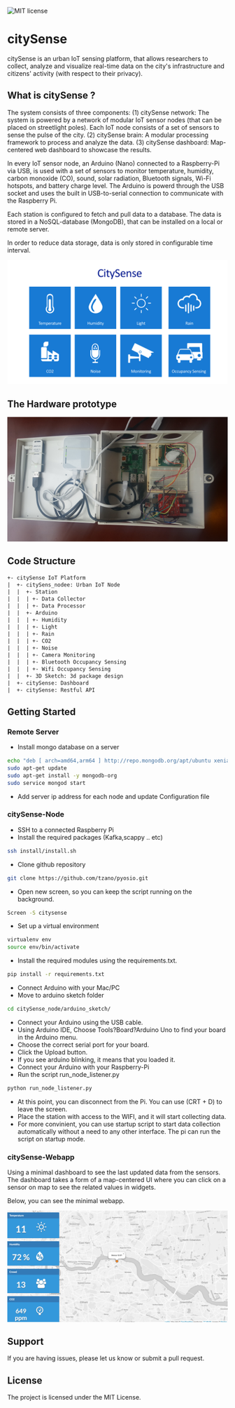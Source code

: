 ![MIT license](https://img.shields.io/badge/licence-MIT-blue.svg)

# citySense

citySense is an urban IoT sensing platform, that allows researchers to collect, analyze and visualize real-time data on the city's infrastructure and citizens' activity (with respect to their privacy). 

## What is citySense ? 
The system consists of three components: 
(1) citySense network: The system is powered by a network of modular IoT sensor nodes (that can be placed on streetlight poles). Each IoT node consists of a set of sensors to sense the pulse of the city. 
(2) citySense brain: A modular processing framework to process and analyze the data.
(3) citySense dashboard: Map-centered web dashboard to showcase the results. 

In every IoT sensor node, an Arduino (Nano) connected to a Raspberry-Pi via USB, is used with a set of sensors to monitor temperature, humidity, carbon monoxide (CO), sound, solar radiation, Bluetooth signals, Wi-Fi hotspots, and battery charge level. The Arduino is powerd through the USB socket and uses the built in USB-to-serial connection to communicate with the Raspberry Pi.

Each station is configured to fetch and pull data to a database. The data is stored in a NoSQL-database (MongoDB), that can be installed on a local or remote server. 

In order to reduce data storage, data is only stored in configurable time interval.  

![ScreenShot](/docs/images/city_sense.png)

## The Hardware prototype
![ScreenShot](/docs/images/citysense_node.jpg)


## Code Structure  
    +- citySense IoT Platform 
    |  +- citySens_nodee: Urban IoT Node
    |  |  +- Station
    |  |  | +- Data Collector
    |  |  | +- Data Processor  
    |  |  +- Arduino 
    |  |  | +- Humidity 
    |  |  | +- Light
    |  |  | +- Rain
    |  |  | +- CO2
    |  |  | +- Noise
    |  |  | +- Camera Monitoring
    |  |  | +- Bluetooth Occupancy Sensing 
    |  |  | +- Wifi Occupancy Sensing 
    |  |  +- 3D Sketch: 3d package design  
    |  +- citySense: Dashboard
    |  +- citySense: Restful API

## Getting Started 
### Remote Server 
- Install mongo database on a server 
```sh
echo "deb [ arch=amd64,arm64 ] http://repo.mongodb.org/apt/ubuntu xenial/mongodb-org/3.4 multiverse" | sudo tee /etc/apt/sources.list.d/mongodb-org-3.4.list
sudo apt-get update
sudo apt-get install -y mongodb-org
sudo service mongod start
```
- Add server ip address for each node and update Configuration file 

### citySense-Node

- SSH to a connected Raspberry Pi
- Install the required packages (Kafka,scappy .. etc)
```sh
ssh install/install.sh 
```
- Clone github repository
```sh
git clone https://github.com/tzano/pyosio.git
```
- Open new screen, so you can keep the script running on the background. 
```sh
Screen -S citysense
```
- Set up a virtual environment
```sh
virtualenv env
source env/bin/activate
```
- Install the required modules using the requirements.txt. 
```sh
pip install -r requirements.txt
```
- Connect Arduino with your Mac/PC
- Move to arduino sketch folder
```sh
cd citySense_node/arduino_sketch/  
```
- Connect your Arduino using the USB cable.
- Using Arduino IDE, Choose Tools?Board?Arduino Uno to find your board in the Arduino menu. 
- Choose the correct serial port for your board.
- Click the Upload button.
- If you see arduino blinking, it means that you loaded it.
- Connect your Arduino with your Raspberry-Pi
- Run the script run_node_listener.py
```sh
python run_node_listener.py 
```
- At this point, you can disconnect from the Pi. You can use (CRT + D) to leave the screen. 
- Place the station with access to the WIFI, and it will start collecting data. 
- For more convinient, you can use startup script to start data collection automatically without a need to any other interface. The pi can run the script on startup mode. 


### citySense-Webapp

Using a minimal dashboard to see the last updated data from the sensors. The dashboard takes a form of a map-centered UI where you can click on a sensor on map to see the related values in widgets.

Below, you can see the minimal webapp.

![ScreenShot](/docs/images/citysense_screen_shot.png)


## Support
If you are having issues, please let us know or submit a pull request.

## License
The project is licensed under the MIT License.





